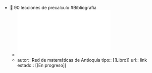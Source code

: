 - 📖 90 lecciones de precalculo #Bibliografía
	- ![90 LECCIONES PRECÁLCULO.pdf](../assets/90_LECCIONES_PRECÁLCULO_1661012197657_0.pdf)
	- autor:: Red de matemáticas de Antioquia 
	  tipo:: [[Libro]]
	  url:: link
	  estado::  [[En progreso]]